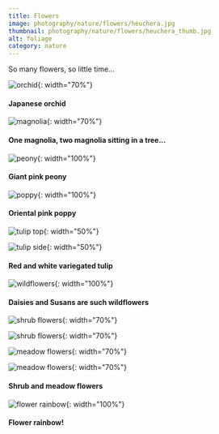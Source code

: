 ```yaml
---
title: Flowers
image: photography/nature/flowers/heuchera.jpg
thumbnail: photography/nature/flowers/heuchera_thumb.jpg
alt: foliage
category: nature
---
```


So many flowers, so little time...

![orchid](./assets/img/photography/nature/flowers/orchid.jpg){: width="70%"}

#### Japanese orchid

![magnolia](./assets/img/photography/nature/flowers/magnolia.jpg){: width="70%"}

#### One magnolia, two magnolia sitting in a tree...

![peony](./assets/img/photography/nature/flowers/peony.jpg){: width="100%"}

#### Giant pink peony

![poppy](./assets/img/photography/nature/flowers/poppy.jpg){: width="100%"}

#### Oriental pink poppy

![tulip top](./assets/img/photography/nature/flowers/tulip_top.jpg){: width="50%"}

![tulip side](./assets/img/photography/nature/flowers/tulip_side.jpg){: width="50%"}

#### Red and white variegated tulip

![wildflowers](./assets/img/photography/nature/flowers/wildflowers.jpg){: width="100%"}

#### Daisies and Susans are such wildflowers

![shrub flowers](./assets/img/photography/nature/flowers/shrub1.jpg){: width="70%"}

![shrub flowers](./assets/img/photography/nature/flowers/shrub2.jpg){: width="70%"}

![meadow flowers](./assets/img/photography/nature/flowers/meadow1.jpg){: width="70%"}

![meadow flowers](./assets/img/photography/nature/flowers/meadow2.jpg){: width="70%"}

#### Shrub and meadow flowers

![flower rainbow](./assets/img/photography/nature/flowers/flower_rainbow.jpg){: width="100%"}

#### Flower rainbow!
